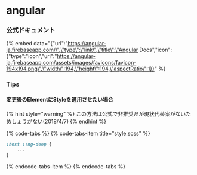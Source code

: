 # angular

### 公式ドキュメント

{% embed data="{\"url\":\"https://angular-ja.firebaseapp.com/\",\"type\":\"link\",\"title\":\"Angular Docs\",\"icon\":{\"type\":\"icon\",\"url\":\"https://angular-ja.firebaseapp.com/assets/images/favicons/favicon-194x194.png\",\"width\":194,\"height\":194,\"aspectRatio\":1}}" %}

### Tips

#### 変更後のElementにStyleを適用させたい場合

{% hint style="warning" %}
この方法は公式で非推奨だが現状代替案がないためしょうがない\(2018/4/7\)
{% endhint %}

{% code-tabs %}
{% code-tabs-item title="style.scss" %}
```css
:host ::ng-deep {
    ...
}
```
{% endcode-tabs-item %}
{% endcode-tabs %}



